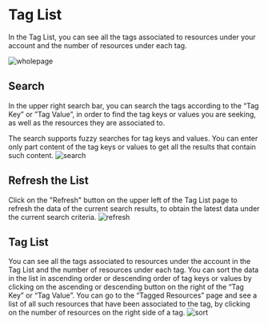 # Tag List

In the Tag List, you can see all the tags associated to resources under your account and the number of resources under each tag.

![wholepage](../../../../image/Tag/Taglist/wholepage.png)

## Search

In the upper right search bar, you can search the tags according to the “Tag Key” or ”Tag Value”, in order to find the tag keys or values you are seeking, as well as the resources they are associated to.

The search supports fuzzy searches for tag keys and values. You can enter only part content of the tag keys or values to get all the results that contain such content.
![search](../../../../image/Tag/Taglist/search.png)


## Refresh the List

Click on the "Refresh" button on the upper left of the Tag List page to refresh the data of the current search results, to obtain the latest data under the current search criteria.
![refresh](../../../../image/Tag/Taglist/refresh.png)

## Tag List

You can see all the tags associated to resources under the account in the Tag List and the number of resources under each tag.
You can sort the data in the list in ascending order or descending order of tag keys or values by clicking on the ascending or descending button on the right of the “Tag Key” or “Tag Value”.
You can go to the “Tagged Resources” page and see a list of all such resources that have been associated to the tag, by clicking on the number of resources on the right side of a tag.
![sort](../../../../image/Tag/Taglist/sort.png)

